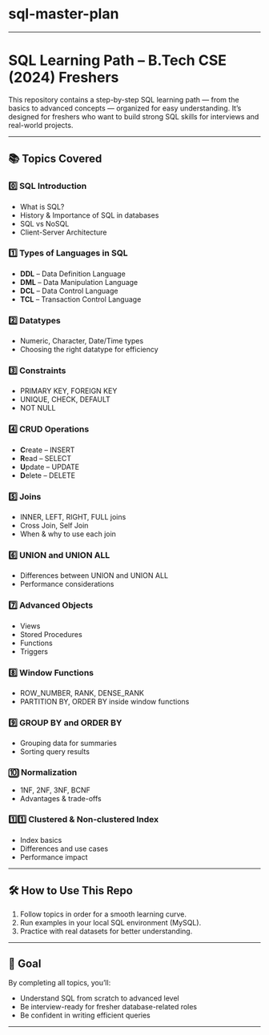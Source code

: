 # sql-master-plan



---

# SQL Learning Path – B.Tech CSE (2024) Freshers

This repository contains a step-by-step SQL learning path — from the basics to advanced concepts — organized for easy understanding.
It’s designed for freshers who want to build strong SQL skills for interviews and real-world projects.

---

## 📚 Topics Covered

### 0️⃣ **SQL Introduction**

* What is SQL?
* History & Importance of SQL in databases
* SQL vs NoSQL
* Client-Server Architecture

### 1️⃣ **Types of Languages in SQL**

* **DDL** – Data Definition Language
* **DML** – Data Manipulation Language
* **DCL** – Data Control Language
* **TCL** – Transaction Control Language

### 2️⃣ **Datatypes**

* Numeric, Character, Date/Time types
* Choosing the right datatype for efficiency

### 3️⃣ **Constraints**

* PRIMARY KEY, FOREIGN KEY
* UNIQUE, CHECK, DEFAULT
* NOT NULL

### 4️⃣ **CRUD Operations**

* **C**reate – INSERT
* **R**ead – SELECT
* **U**pdate – UPDATE
* **D**elete – DELETE

### 5️⃣ **Joins**

* INNER, LEFT, RIGHT, FULL joins
* Cross Join, Self Join
* When & why to use each join

### 6️⃣ **UNION and UNION ALL**

* Differences between UNION and UNION ALL
* Performance considerations

### 7️⃣ **Advanced Objects**

* Views
* Stored Procedures
* Functions
* Triggers

### 8️⃣ **Window Functions**

* ROW\_NUMBER, RANK, DENSE\_RANK
* PARTITION BY, ORDER BY inside window functions

### 9️⃣ **GROUP BY and ORDER BY**

* Grouping data for summaries
* Sorting query results

### 🔟 **Normalization**

* 1NF, 2NF, 3NF, BCNF
* Advantages & trade-offs

### 1️⃣1️⃣ **Clustered & Non-clustered Index**

* Index basics
* Differences and use cases
* Performance impact

---

## 🛠 How to Use This Repo

1. Follow topics in order for a smooth learning curve.
2. Run examples in your local SQL environment (MySQL).
3. Practice with real datasets for better understanding.

---

## 🎯 Goal

By completing all topics, you’ll:

* Understand SQL from scratch to advanced level
* Be interview-ready for fresher database-related roles
* Be confident in writing efficient queries

---
